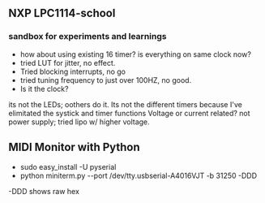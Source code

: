 NXP LPC1114-school
------------------

### sandbox for experiments and learnings

- how about using existing 16 timer? is everything on same clock now?
- tried LUT for jitter, no effect. 
- Tried blocking interrupts, no go
- tried tuning frequency to just over 100HZ, no good.
- Is it the clock?

its not the LEDs; oothers do it. 
Its not the different timers because I've elimitated the systick and timer functions
Voltage or current related? not power supply; tried lipo w/ higher voltage.



MIDI Monitor with Python
------------------------
- sudo easy_install -U pyserial
- python miniterm.py --port /dev/tty.usbserial-A4016VJT -b 31250 -DDD

-DDD shows raw hex